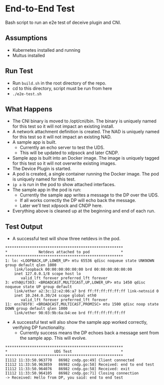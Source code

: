 # End-to-End Test

Bash script to run an e2e test of deceive plugin and CNI.

## Assumptions 
- Kubernetes installed and running
- Multus installed
## Run Test
- Run `build.sh` in the root directory of the repo.
- cd to this directory, script must be run from here
- `./e2e-test.sh`
## What Happens
- The CNI binary is moved to /opt/cni/bin. The binary is uniquely named for this test so it will not impact an existing install.
- A network attachment definition is created. The NAD is uniquely named for this test so it will not impact an existing NAD.
- A sample app is built.
	- Currently an echo server to test the UDS.
	- This will be updated to xdpsock and later CNDP.
- Sample app is built into an Docker image. The image is uniquely tagged for this test so it will not overwrite existing images.
- The Device Plugin is started.
- A pod is created, a single container running the Docker image. The pod is uniquely named for this test.
- `ip a` is run in the pod to show attached interfaces.
- The sample app in the pod is run:
	- Currently the sample app writes a message to the DP over the UDS.
	- If all works correctly the DP will echo back the message.
	- Later we'll test xdpsock and CNDP here.
- Everything above is cleaned up at the beginning and end of each run.
## Test Output
- A successful test will show three netdevs in the pod.
```
*****************************************************
*              Netdevs attached to pod              *
*****************************************************
1: lo: <LOOPBACK,UP,LOWER_UP> mtu 65536 qdisc noqueue state UNKNOWN group default qlen 1000
    link/loopback 00:00:00:00:00:00 brd 00:00:00:00:00:00
    inet 127.0.0.1/8 scope host lo
       valid_lft forever preferred_lft forever
3: eth0@if303: <BROADCAST,MULTICAST,UP,LOWER_UP> mtu 1450 qdisc noqueue state UP group default
    link/ether a2:3c:12:e2:06:a7 brd ff:ff:ff:ff:ff:ff link-netnsid 0
    inet 10.244.0.30/24 scope global eth0
       valid_lft forever preferred_lft forever
11: ens785f0: <BROADCAST,MULTICAST,PROMISC> mtu 1500 qdisc noop state DOWN group default qlen 1000
    link/ether 98:03:9b:6a:b4:ee brd ff:ff:ff:ff:ff:ff

```
- A successful test will also show the sample app worked correctly, verifying DP functionality.
	- Currently success means the DP echoes back a message sent from the sample app. This will evolve.
```
*****************************************************
*                     UDS Test                      *
*****************************************************
I1112 11:33:50.963770   86982 cndp.go:49] Client connected
I1112 11:33:50.963859   86982 cndp.go:58] Received: end to end test
I1112 11:33:50.964076   86982 cndp.go:58] Received: exit
I1112 11:33:50.964105   86982 cndp.go:71] Closing connection
-> Received: Hello from DP, you said: end to end test
```